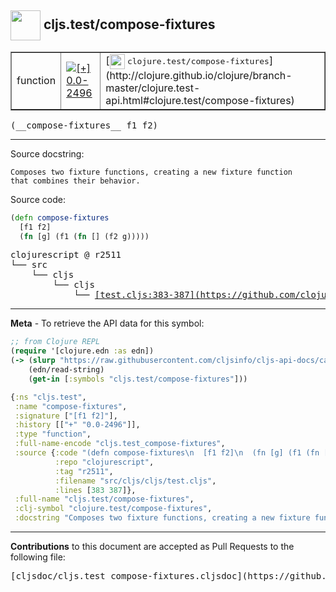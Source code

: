 ## <img width="48px" valign="middle" src="http://i.imgur.com/Hi20huC.png"> cljs.test/compose-fixtures

 <table border="1">
<tr>

<td>function</td>
<td><a href="https://github.com/cljsinfo/cljs-api-docs/tree/0.0-2496"><img valign="middle" alt="[+] 0.0-2496" src="https://img.shields.io/badge/+-0.0--2496-lightgrey.svg"></a> </td>
<td>
[<img height="24px" valign="middle" src="http://i.imgur.com/1GjPKvB.png"> <samp>clojure.test/compose-fixtures</samp>](http://clojure.github.io/clojure/branch-master/clojure.test-api.html#clojure.test/compose-fixtures)
</td>
</tr>
</table>

 <samp>
(__compose-fixtures__ f1 f2)<br>
</samp>

---




Source docstring:

```
Composes two fixture functions, creating a new fixture function
that combines their behavior.
```

Source code:

```clj
(defn compose-fixtures
  [f1 f2]
  (fn [g] (f1 (fn [] (f2 g)))))
```

 <pre>
clojurescript @ r2511
└── src
    └── cljs
        └── cljs
            └── <ins>[test.cljs:383-387](https://github.com/clojure/clojurescript/blob/r2511/src/cljs/cljs/test.cljs#L383-L387)</ins>
</pre>


---

__Meta__ - To retrieve the API data for this symbol:

```clj
;; from Clojure REPL
(require '[clojure.edn :as edn])
(-> (slurp "https://raw.githubusercontent.com/cljsinfo/cljs-api-docs/catalog/cljs-api.edn")
    (edn/read-string)
    (get-in [:symbols "cljs.test/compose-fixtures"]))
```

```clj
{:ns "cljs.test",
 :name "compose-fixtures",
 :signature ["[f1 f2]"],
 :history [["+" "0.0-2496"]],
 :type "function",
 :full-name-encode "cljs.test_compose-fixtures",
 :source {:code "(defn compose-fixtures\n  [f1 f2]\n  (fn [g] (f1 (fn [] (f2 g)))))",
          :repo "clojurescript",
          :tag "r2511",
          :filename "src/cljs/cljs/test.cljs",
          :lines [383 387]},
 :full-name "cljs.test/compose-fixtures",
 :clj-symbol "clojure.test/compose-fixtures",
 :docstring "Composes two fixture functions, creating a new fixture function\nthat combines their behavior."}

```

---

__Contributions__ to this document are accepted as Pull Requests to the following file:

 <pre>
[cljsdoc/cljs.test_compose-fixtures.cljsdoc](https://github.com/cljsinfo/cljs-api-docs/blob/master/cljsdoc/cljs.test_compose-fixtures.cljsdoc)
</pre>

